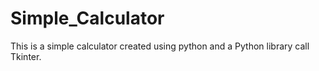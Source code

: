 # Simple_Calculator
This is a simple calculator created using python and a Python library call Tkinter.
